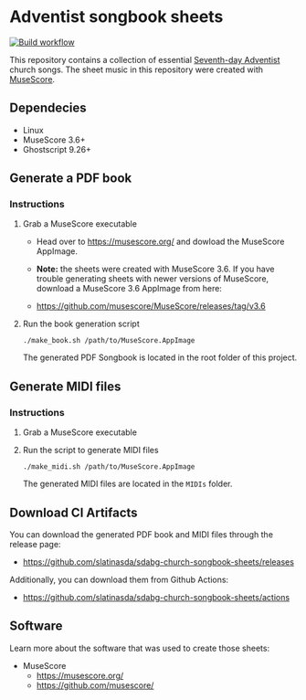 # Adventist songbook sheets

[![Build workflow](https://github.com/slatinasda/sdabg-church-songbook-sheets/workflows/Build/badge.svg)](https://github.com/slatinasda/sdabg-church-songbook-sheets/actions)

This repository contains a collection of essential [Seventh-day Adventist](https://adventist.org) church songs.
The sheet music in this repository were created with [MuseScore](https://musescore.org).


## Dependecies

- Linux
- MuseScore 3.6+
- Ghostscript 9.26+


## Generate a PDF book

### Instructions

1. Grab a MuseScore executable

    - Head over to https://musescore.org/ and dowload the MuseScore AppImage.

    - **Note:** the sheets were created with MuseScore 3.6. If you have trouble generating sheets with newer versions of MuseScore, download a MuseScore 3.6 AppImage from here:
    - https://github.com/musescore/MuseScore/releases/tag/v3.6

2. Run the book generation script

    ```
    ./make_book.sh /path/to/MuseScore.AppImage
    ```

    The generated PDF Songbook is located in the root folder of this project.


## Generate MIDI files

### Instructions

1. Grab a MuseScore executable

2. Run the script to generate MIDI files

    ```
    ./make_midi.sh /path/to/MuseScore.AppImage
    ```

    The generated MIDI files are located in the `MIDIs` folder.


## Download CI Artifacts

You can download the generated PDF book and MIDI files through the release page:

- https://github.com/slatinasda/sdabg-church-songbook-sheets/releases

Additionally, you can download them from Github Actions:

- https://github.com/slatinasda/sdabg-church-songbook-sheets/actions


## Software

Learn more about the software that was used to create those sheets:

- MuseScore
    - https://musescore.org/
    - https://github.com/musescore/
